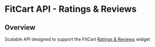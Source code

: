 # FitCart API - Ratings & Reviews

## Overview

Scalable API designed to support the FitCart [Ratings & Reviews](https://github.com/hrnyc27-mississippi/FitCart#ratings-&-reviews) widget